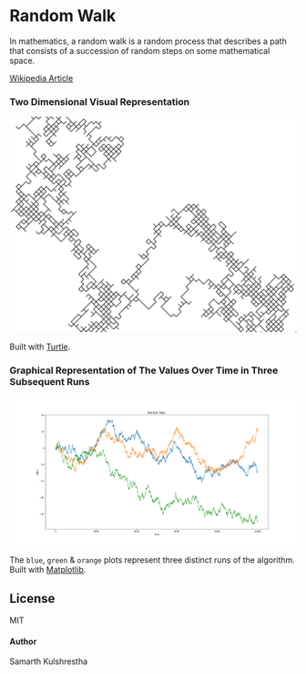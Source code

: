 # Random Walk

In mathematics, a random walk is a random process that describes a path that
consists of a succession of random steps on some mathematical space.

[Wikipedia Article](https://en.wikipedia.org/wiki/Random_walk)

### Two Dimensional Visual Representation

<p align="center"><img src="./assets/random_walk.png" alt="random walk animation" /></p>

Built with [Turtle](https://docs.python.org/3/library/turtle.html).

### Graphical Representation of The Values Over Time in Three Subsequent Runs

<p align="center"><img src="./assets/one_d_gph.png" alt="random walk animation" /></p>

The `blue`, `green` & `orange` plots represent three distinct runs of the algorithm.
Built with [Matplotlib](https://matplotlib.org/).

## License

MIT

#### Author

Samarth Kulshrestha
